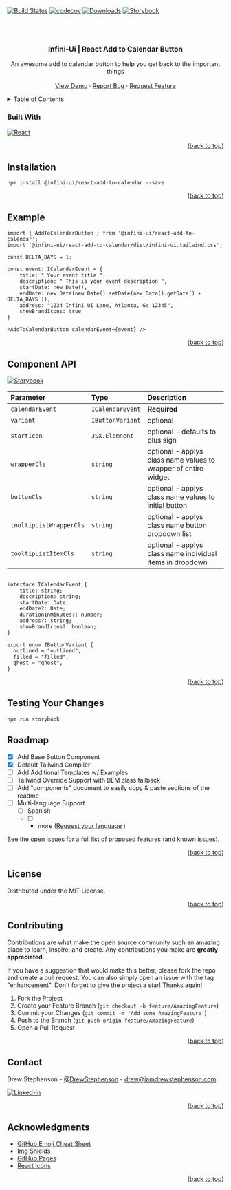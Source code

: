 <a name="readme-top"></a>

<!-- Improved compatibility of back to top link: See: https://github.com/othneildrew/Best-README-Template/pull/73 -->

<!-- PROJECT SHIELDS -->
<!--
*** I'm using markdown "reference style" links for readability.
*** Reference links are enclosed in brackets [ ] instead of parentheses ( ).
*** See the bottom of this document for the declaration of the reference variables
*** for contributors-url, forks-url, etc. This is an optional, concise syntax you may use.
*** https://www.markdownguide.org/basic-syntax/#reference-style-links
-->

[![Build Status](https://travis-ci.org/Drewskee/react-add-to-calendar.svg?branch=master)](https://travis-ci.org/Drewskee/react-add-to-calendar)
[![codecov](https://codecov.io/gh/Drewskee/react-add-to-calendar/branch/master/graph/badge.svg)](https://codecov.io/gh/Drewskee/react-add-to-calendar)
[![Downloads](http://img.shields.io/npm/dm/@infini-ui/react-add-to-calendar.svg)](https://npmjs.org/package/@infini-ui/react-add-to-calendar)
[![Storybook](https://cdn.jsdelivr.net/gh/storybookjs/brand@main/badge/badge-storybook.svg)](https://653da60659baa1a4a87a42b4-tcfvymajkr.chromatic.com/?path=/docs/atoms-add-to-calendar--docs)

<br />



<!-- PROJECT LOGO -->
<br />

<div align="center">
  <h3 align="center">Infini-Ui | React Add to Calendar Button</h3>

  <p align="center">
    An awesome add to calendar button to help you get back to the important things
    <br />
    <br />
    <a href="https://653da60659baa1a4a87a42b4-bovhsyrref.chromatic.com/?path=/story/atoms-add-to-calendar--primary">View Demo</a>
    ·
    <a href="https://github.com/Drewskee/react-add-to-calendar/issues">Report Bug</a>
    ·
    <a href="https://github.com/Drewskee/react-add-to-calendar/issues">Request Feature</a>
  </p>
</div>

<!-- TABLE OF CONTENTS -->
<details>
  <summary>Table of Contents</summary>
  <ol>
    <li>
      <a href="#about-the-project">About The Project</a>
      <ul>
        <li><a href="#built-with">Built With</a></li>
      </ul>
    </li>
    <li>
      <a href="#getting-started">Getting Started</a>
      <ul>
        <li><a href="#prerequisites">Prerequisites</a></li>
        <li><a href="#installation">Installation</a></li>
      </ul>
    </li>
    <li><a href="#usage">Usage</a></li>
    <li><a href="#roadmap">Roadmap</a></li>
    <li><a href="#contributing">Contributing</a></li>
    <li><a href="#license">License</a></li>
    <li><a href="#contact">Contact</a></li>
    <li><a href="#acknowledgments">Acknowledgments</a></li>
  </ol>
</details>


### Built With

[![React][React.js]][React-url]


<p align="right">(<a href="#readme-top">back to top</a>)</p>

## Installation

 ```
npm install @infini-ui/react-add-to-calendar --save
```

<p align="right">(<a href="#readme-top">back to top</a>)</p>

<!-- SAMPLE CODE -->
## Example

```
import { AddToCalendarButton } from '@infini-ui/react-add-to-calendar';
import '@infini-ui/react-add-to-calendar/dist/infini-ui.tailwind.css';

const DELTA_DAYS = 1;

const event: ICalendarEvent = {
    title: " Your event title ",
    description: " This is your event description ",
    startDate: new Date(),
    endDate: new Date(new Date().setDate(new Date().getDate() + DELTA_DAYS )),
    address: "1234 Infini UI Lane, Atlanta, Ga 12345",
    showBrandIcons: true
}

<AddToCalendarButton calendarEvent={event} />

```

<p align="right">(<a href="#readme-top">back to top</a>)</p>

## Component API  
[![Storybook](https://cdn.jsdelivr.net/gh/storybookjs/brand@main/badge/badge-storybook.svg)](https://653da60659baa1a4a87a42b4-xvmjiyxsie.chromatic.com/?path=/docs/atoms-add-to-calendar--docs)

| Parameter | Type | Description |
| :--- | :--- | :--- |
| `calendarEvent` | `ICalendarEvent` | **Required** |
| `variant` | `IButtonVariant` | optional |
| `startIcon` | `JSX.Elemnent` | optional - defaults to plus sign |
| `wrapperCls` | `string` | optional - applys class name values to wrapper of entire widget |
| `buttonCls` | `string` | optional - applys class name values to initial button |
| `tooltipListWrapperCls` | `string` | optional - applys class name button dropdown list |
| `tooltipListItemCls` | `string` | optional - applys class name individual items in dropdown |


```

interface ICalendarEvent {
    title: string;
    description: string;
    startDate: Date;
    endDate?: Date;
    durationInMinutes?: number;
    address?: string;
    showBrandIcons?: boolean;
}

export enum IButtonVariant {
  outlined = "outlined",
  filled = "filled",
  ghost = "ghost",
}
```

<p align="right">(<a href="#readme-top">back to top</a>)</p>

## Testing Your Changes

```
npm run storybook
```

<!-- ROADMAP -->
## Roadmap

- [x] Add Base Button Component
- [x] Default Tailwind Compiler
- [ ] Add Additional Templates w/ Examples
- [ ] Tailwind Override Support with BEM class fallback
- [ ] Add "components" document to easily copy & paste sections of the readme
- [ ] Multi-language Support
    - [ ] Spanish
    - [ ] + more ([Request your language](https://github.com/othneildrew/Best-README-Template/issues)  )

See the [open issues](https://github.com/othneildrew/Best-README-Template/issues) for a full list of proposed features (and known issues).

<p align="right">(<a href="#readme-top">back to top</a>)</p>


<!-- LICENSE -->
## License

Distributed under the MIT License.

<p align="right">(<a href="#readme-top">back to top</a>)</p>

<!-- CONTRIBUTING -->
## Contributing

Contributions are what make the open source community such an amazing place to learn, inspire, and create. Any contributions you make are **greatly appreciated**.

If you have a suggestion that would make this better, please fork the repo and create a pull request. You can also simply open an issue with the tag "enhancement".
Don't forget to give the project a star! Thanks again!

1. Fork the Project
2. Create your Feature Branch (`git checkout -b feature/AmazingFeature`)
3. Commit your Changes (`git commit -m 'Add some AmazingFeature'`)
4. Push to the Branch (`git push origin feature/AmazingFeature`)
5. Open a Pull Request

<p align="right">(<a href="#readme-top">back to top</a>)</p>

<!-- CONTACT -->
## Contact
Drew Stephenson - [@DrewStephenson](https://twitter.com/DrewStephenson) - drew@iamdrewstephenson.com

[![Linked-in](https://img.shields.io/badge/LinkedIn-Connect-0077B5?style=for-the-badge&logo=linkedin&logoColor=white.svg)](https://www.linkedin.com/in/andrew-tech-stephenson)

<p align="right">(<a href="#readme-top">back to top</a>)</p>



<!-- ACKNOWLEDGMENTS -->
## Acknowledgments

* [GitHub Emoji Cheat Sheet](https://www.webpagefx.com/tools/emoji-cheat-sheet)
* [Img Shields](https://shields.io)
* [GitHub Pages](https://pages.github.com)
* [React Icons](https://react-icons.github.io/react-icons/search)

<p align="right">(<a href="#readme-top">back to top</a>)</p>



<!-- MARKDOWN LINKS & IMAGES -->
<!-- https://www.markdownguide.org/basic-syntax/#reference-style-links -->
[contributors-shield]: https://img.shields.io/github/contributors/othneildrew/Best-README-Template.svg?style=for-the-badge
[contributors-url]: https://github.com/othneildrew/Best-README-Template/graphs/contributors
[forks-shield]: https://img.shields.io/github/forks/othneildrew/Best-README-Template.svg?style=for-the-badge
[forks-url]: https://github.com/othneildrew/Best-README-Template/network/members
[stars-shield]: https://img.shields.io/github/stars/othneildrew/Best-README-Template.svg?style=for-the-badge
[stars-url]: https://github.com/othneildrew/Best-README-Template/stargazers
[issues-shield]: https://img.shields.io/github/issues/othneildrew/Best-README-Template.svg?style=for-the-badge
[issues-url]: https://github.com/othneildrew/Best-README-Template/issues
[license-shield]: https://img.shields.io/github/license/othneildrew/Best-README-Template.svg?style=for-the-badge
[license-url]: https://github.com/othneildrew/Best-README-Template/blob/master/LICENSE.txt
[linkedin-shield]: https://img.shields.io/badge/-LinkedIn-black.svg?style=for-the-badge&logo=linkedin&colorB=555
[linkedin-url]: https://linkedin.com/in/othneildrew
[product-screenshot]: images/screenshot.png
[Next.js]: https://img.shields.io/badge/next.js-000000?style=for-the-badge&logo=nextdotjs&logoColor=white
[Next-url]: https://nextjs.org/
[React.js]: https://img.shields.io/badge/React-20232A?style=for-the-badge&logo=react&logoColor=61DAFB
[React-url]: https://reactjs.org/
[Vue.js]: https://img.shields.io/badge/Vue.js-35495E?style=for-the-badge&logo=vuedotjs&logoColor=4FC08D
[Vue-url]: https://vuejs.org/
[Angular.io]: https://img.shields.io/badge/Angular-DD0031?style=for-the-badge&logo=angular&logoColor=white
[Angular-url]: https://angular.io/
[Svelte.dev]: https://img.shields.io/badge/Svelte-4A4A55?style=for-the-badge&logo=svelte&logoColor=FF3E00
[Svelte-url]: https://svelte.dev/
[Laravel.com]: https://img.shields.io/badge/Laravel-FF2D20?style=for-the-badge&logo=laravel&logoColor=white
[Laravel-url]: https://laravel.com
[Bootstrap.com]: https://img.shields.io/badge/Bootstrap-563D7C?style=for-the-badge&logo=bootstrap&logoColor=white
[Bootstrap-url]: https://getbootstrap.com
[JQuery.com]: https://img.shields.io/badge/jQuery-0769AD?style=for-the-badge&logo=jquery&logoColor=white
[JQuery-url]: https://jquery.com 
